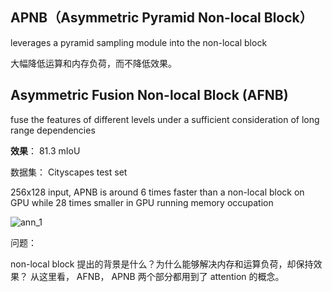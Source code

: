 ## APNB（Asymmetric Pyramid Non-local Block）

leverages a pyramid sampling module into the non-local block

大幅降低运算和内存负荷，而不降低效果。

## Asymmetric Fusion Non-local Block (AFNB)

fuse the features of different levels under a sufficient consideration of long range dependencies

**效果**： 81.3 mIoU

数据集： Cityscapes test set

256x128 input, APNB is around 6 times faster than a non-local block on GPU while 28 times smaller in GPU running memory occupation

![ann_1](https://github.com/RessCris2/cv_info/blob/main/imgs/ann_1.jpg)


问题：

non-local block 提出的背景是什么？为什么能够解决内存和运算负荷，却保持效果？
从这里看， AFNB， APNB 两个部分都用到了 attention 的概念。
